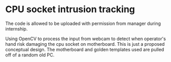 # CPU socket intrusion tracking
 The code is allowed to be uploaded with permission from manager during internship.

 Using OpenCV to process the input from webcam to detect when operator's hand risk damaging the cpu socket on motherboard.
 This is just a proposed conceptual design. The motherboard and golden templates used are pulled off of a random old PC.

